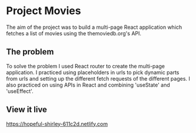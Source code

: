 # Project Movies

The aim of the project was to build a multi-page React application which fetches a list of movies using the themoviedb.org's API. 

## The problem

To solve the problem I used React router to create the multi-page application. I practiced using placeholders in urls to pick dynamic parts from urls and setting up the different fetch requests of the different pages. I also practiced on using APIs in React and combining 'useState' and 'useEffect'. 

## View it live

https://hopeful-shirley-611c2d.netlify.com
